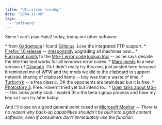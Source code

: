 ```yaml
---
title: "Utilities roundup"
date: "2004-11-09"
tags: 
  - "software"
---
```


Since I can't play Halo2 today, trying out other software:

\* from [Gadgetopia](http://www.gadgetopia.com/2004/11/02/EditPlus.html) I found [Editplus](http://www.editplus.com). Love the integrated FTP support. \* [Firefox 1.0 release](http://www.osnews.com/story.php?news_id=8817) -- [irresponsibly](http://blog.seattlepi.nwsource.com/microsoft/archives/003688.html?wbfrom=rss) upgrading all machines now... \* [Furrygoat points](http://www.furrygoat.com/PermaLink.aspx?guid=686a7305-a1d1-4c15-b191-55fa4f084d25 ) to the [MSFT error code lookup tool](http://www.microsoft.com/downloads/details.aspx?familyid=be596899-7bb8-4208-b7fc-09e02a13696c&displaylang=en) -- as he says despite the title this tool works for all windows error codes. \* [Marc points](http://blogs.officezealot.com/marc/archive/2004/10/31/3238.aspx ) to a new version of [Clipmate](http://www.thornsoft.com/clipmate6.htm). Ok I didn't really try this one, just posted here because it reminded me of WFW and the mods we did to the clipboard to support network sharing of clipboard items -- boy was that a waste of time. \* [Turborisk](http://www.gadgetopia.com/2004/10/30/TurboRisk.html) -- a free classic. OK the opponents are braindead but it is free. \* [Photostory 3](http://www.furrygoat.com/PermaLink.aspx?guid=07ab2f23-583c-4b84-af25-98b720ffcb25 ). Free. Haven't tried yet but intend to... \* [Udell talks about MSH](http://weblog.infoworld.com/udell/2004/11/02.html#a1106) -- this looks pretty cool. I waded thru the beta signup process and have my key so I can try later today.

And I'll close on a good general point raised at [Microsoft Monitor](http://www.microsoftmonitor.com/archives/004060.html) -- _There is no reason why back-up capabilities shouldn't be built into digital content software, even if consumers don't immediately use the function._
